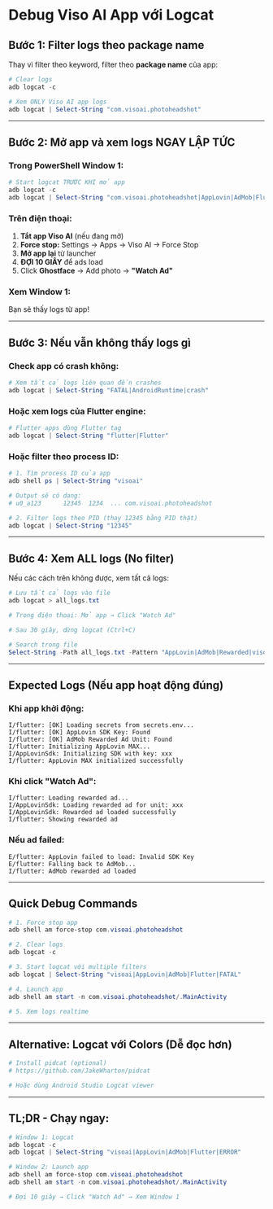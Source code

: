 # Debug Viso AI App với Logcat

## Bước 1: Filter logs theo package name

Thay vì filter theo keyword, filter theo **package name** của app:

```powershell
# Clear logs
adb logcat -c

# Xem ONLY Viso AI app logs
adb logcat | Select-String "com.visoai.photoheadshot"
```

---

## Bước 2: Mở app và xem logs NGAY LẬP TỨC

### Trong PowerShell Window 1:

```powershell
# Start logcat TRƯỚC KHI mở app
adb logcat -c
adb logcat | Select-String "com.visoai.photoheadshot|AppLovin|AdMob|Flutter"
```

### Trên điện thoại:

1. **Tắt app Viso AI** (nếu đang mở)
2. **Force stop:** Settings → Apps → Viso AI → Force Stop
3. **Mở app lại** từ launcher
4. **ĐỢI 10 GIÂY** để ads load
5. Click **Ghostface** → Add photo → **"Watch Ad"**

### Xem Window 1:

Bạn sẽ thấy logs từ app!

---

## Bước 3: Nếu vẫn không thấy logs gì

### Check app có crash không:

```powershell
# Xem tất cả logs liên quan đến crashes
adb logcat | Select-String "FATAL|AndroidRuntime|crash"
```

### Hoặc xem logs của Flutter engine:

```powershell
# Flutter apps dùng Flutter tag
adb logcat | Select-String "flutter|Flutter"
```

### Hoặc filter theo process ID:

```powershell
# 1. Tìm process ID của app
adb shell ps | Select-String "visoai"

# Output sẽ có dạng:
# u0_a123      12345  1234  ... com.visoai.photoheadshot

# 2. Filter logs theo PID (thay 12345 bằng PID thật)
adb logcat | Select-String "12345"
```

---

## Bước 4: Xem ALL logs (No filter)

Nếu các cách trên không được, xem tất cả logs:

```powershell
# Lưu tất cả logs vào file
adb logcat > all_logs.txt

# Trong điện thoại: Mở app → Click "Watch Ad"

# Sau 30 giây, dừng logcat (Ctrl+C)

# Search trong file
Select-String -Path all_logs.txt -Pattern "AppLovin|AdMob|Rewarded|visoai"
```

---

## Expected Logs (Nếu app hoạt động đúng)

### Khi app khởi động:

```
I/flutter: [OK] Loading secrets from secrets.env...
I/flutter: [OK] AppLovin SDK Key: Found
I/flutter: [OK] AdMob Rewarded Ad Unit: Found
I/flutter: Initializing AppLovin MAX...
I/AppLovinSdk: Initializing SDK with key: xxx
I/flutter: AppLovin MAX initialized successfully
```

### Khi click "Watch Ad":

```
I/flutter: Loading rewarded ad...
I/AppLovinSdk: Loading rewarded ad for unit: xxx
I/AppLovinSdk: Rewarded ad loaded successfully
I/flutter: Showing rewarded ad
```

### Nếu ad failed:

```
E/flutter: AppLovin failed to load: Invalid SDK Key
E/flutter: Falling back to AdMob...
I/flutter: AdMob rewarded ad loaded
```

---

## Quick Debug Commands

```powershell
# 1. Force stop app
adb shell am force-stop com.visoai.photoheadshot

# 2. Clear logs
adb logcat -c

# 3. Start logcat với multiple filters
adb logcat | Select-String "visoai|AppLovin|AdMob|Flutter|FATAL"

# 4. Launch app
adb shell am start -n com.visoai.photoheadshot/.MainActivity

# 5. Xem logs realtime
```

---

## Alternative: Logcat với Colors (Dễ đọc hơn)

```powershell
# Install pidcat (optional)
# https://github.com/JakeWharton/pidcat

# Hoặc dùng Android Studio Logcat viewer
```

---

## TL;DR - Chạy ngay:

```powershell
# Window 1: Logcat
adb logcat -c
adb logcat | Select-String "visoai|AppLovin|AdMob|Flutter|ERROR"

# Window 2: Launch app
adb shell am force-stop com.visoai.photoheadshot
adb shell am start -n com.visoai.photoheadshot/.MainActivity

# Đợi 10 giây → Click "Watch Ad" → Xem Window 1
```
